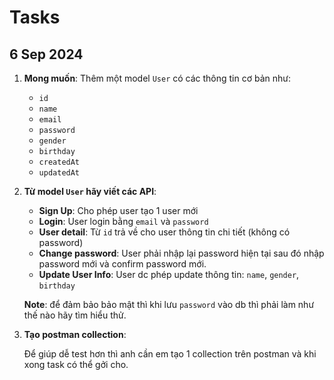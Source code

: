 # Tasks

## 6 Sep 2024

1. **Mong muốn**: Thêm một model `User` có các thông tin cơ bản như:

   - `id`
   - `name`
   - `email`
   - `password`
   - `gender`
   - `birthday`
   - `createdAt`
   - `updatedAt`

2. **Từ model `User` hãy viết các API**:

   - **Sign Up**: Cho phép user tạo 1 user mới
   - **Login**: User login bằng `email` và `password`
   - **User detail**: Từ `id` trả về cho user thông tin chi tiết (không có password)
   - **Change password**: User phải nhập lại password hiện tại sau đó nhập password mới và confirm password mới.
   - **Update User Info**: User dc phép update thông tin: `name`, `gender`, `birthday`

   **Note**: để đảm bảo bảo mật thì khi lưu `password` vào db thì phải làm như thế nào hãy tìm hiểu thử.

3. **Tạo postman collection**:

   Để giúp dễ test hơn thì anh cần em tạo 1 collection trên postman và khi xong task có thể gởi cho.
